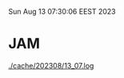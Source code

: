 Sun Aug 13 07:30:06 EEST 2023
# JAM
<a href='./cache/202308/13_07.log'>./cache/202308/13_07.log</a>
